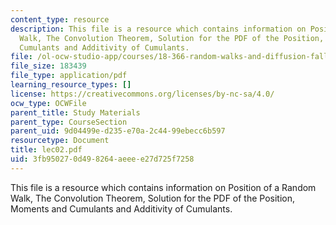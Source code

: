 ```yaml
---
content_type: resource
description: This file is a resource which contains information on Position of a Random
  Walk, The Convolution Theorem, Solution for the PDF of the Position, Moments and
  Cumulants and Additivity of Cumulants.
file: /ol-ocw-studio-app/courses/18-366-random-walks-and-diffusion-fall-2006/3fb950270d498264aeeee27d725f7258_lec02.pdf
file_size: 183439
file_type: application/pdf
learning_resource_types: []
license: https://creativecommons.org/licenses/by-nc-sa/4.0/
ocw_type: OCWFile
parent_title: Study Materials
parent_type: CourseSection
parent_uid: 9d04499e-d235-e70a-2c44-99ebecc6b597
resourcetype: Document
title: lec02.pdf
uid: 3fb95027-0d49-8264-aeee-e27d725f7258
---
```

This file is a resource which contains information on Position of a Random Walk, The Convolution Theorem, Solution for the PDF of the Position, Moments and Cumulants and Additivity of Cumulants.